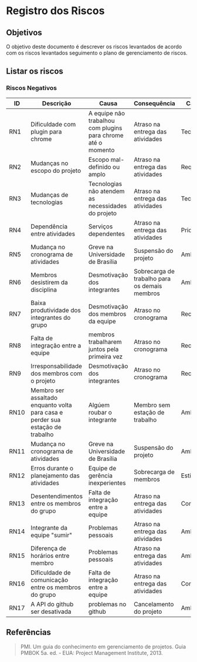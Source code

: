 # Registro dos Riscos 

## Objetivos  

O objetivo deste documento é descrever os riscos levantados de acordo com os riscos levantados seguimento o plano de gerenciamento de riscos.

## Listar os riscos

### Riscos Negativos

|ID|Descrição|Causa|Consequência|Categoria|Impacto|Probabilidade|
|- |---------|-----|------------|---------|-------|-------------|
|RN1|Dificuldade com plugin para chrome| A equipe não trabalhou com plugins para chrome até o momento| Atraso na entrega das atividades|Tecnologia|Alto|Média|
|RN2|Mudanças no escopo do projeto| Escopo mal-definido ou amplo| Atraso na entrega das atividades|Requisitos|Alto|Média|	
|RN3|Mudanças de tecnologias| Tecnologias não atendem as necessidades do projeto| Atraso na entrega das atividades|Tecnologia|Alto|Baixa|		  
|RN4|Dependência entre atividades| Serviços dependentes| Atraso na entrega das atividades|Priorização|Alto|Alta|
|RN5|Mudança no cronograma de atividades| Greve na Universidade de Brasília| Suspensão do projeto|Ambiente|Alto|Média|
|RN6|Membros desistirem da disciplina| Desmotivação dos integrantes| Sobrecarga de trabalho para os demais membros|Ambiente|Alto|Média|
|RN7|Baixa produtividade dos integrantes do grupo|Desmotivação dos membros da equipe| Atraso no cronograma|Recursos|Alto|Média|
|RN8|Falta de integração entre a equipe| membros trabalharem juntos pela primeira vez| Atraso no cronograma|Recursos|Alto|Alta|
|RN9|Irresponsabilidade dos membros com o projeto| Desmotivação dos integrantes| Atraso no cronograma|Recursos|Alto|Baixa|
|RN10|Membro ser assaltado enquanto volta para casa e perder sua estação de trabalho| Algúem roubar o integrante|Membro sem estação de trabalho |Ambiente|Alto|Baixa|
|RN11|Mudança no cronograma de atividades| Greve na Universidade de Brasília| Suspensão do projeto|Ambiente|Alto|Baixa|
|RN12|Erros durante o planejamento das atividades| Equipe de gerência inexperientes| Sobrecarga de membros|Estimativa|Alto|Baixa|
|RN13|Desentendimentos entre os membros do grupo| Falta de integração entre a equipe| Atraso na entrega das atividades|Comunicação|Alto|Alta|
|RN14|Integrante da equipe "sumir"| Problemas pessoais| Atraso na entrega das atividades|Ambiente|Alto|Média|
|RN15|Diferença de horários entre membro| Problemas pessoais| Atraso na entrega das atividades|Ambiente|Alto|Média|
|RN16|Dificuldade de comunicação entre os membros do grupo| Falta de integração entre a equipe| Atraso na entrega das atividades|Comunicação|Alto|Alta|
|RN17|A API do github ser desativada| problemas no github | Cancelamento do projeto |Ambiente|Muito Alta|Baixa|

## Referências

> PMI. Um guia do conhecimento em gerenciamento de projetos. Guia PMBOK 5a. ed. - EUA: Project Management Institute, 2013.
